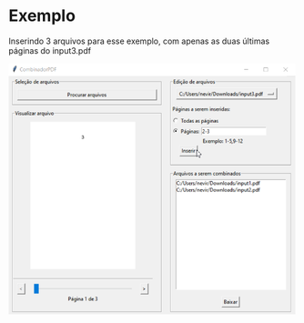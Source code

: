 # Exemplo
Inserindo 3 arquivos para esse exemplo, com apenas as duas últimas páginas do input3.pdf

![](images/exemplo.png)

